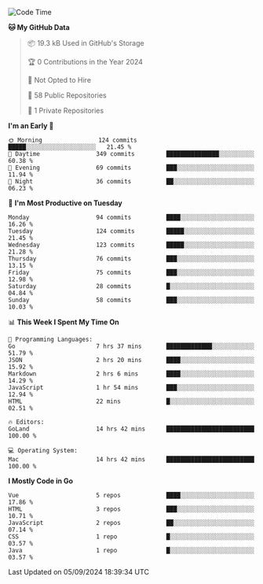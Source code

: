 <!--START_SECTION:waka-->
![Code Time](http://img.shields.io/badge/Code%20Time-1%2C250%20hrs%205%20mins-blue)

**🐱 My GitHub Data** 

> 📦 19.3 kB Used in GitHub's Storage 
 > 
> 🏆 0 Contributions in the Year 2024
 > 
> 🚫 Not Opted to Hire
 > 
> 📜 58 Public Repositories 
 > 
> 🔑 1 Private Repositories 
 > 
**I'm an Early 🐤** 

```text
🌞 Morning                124 commits         █████░░░░░░░░░░░░░░░░░░░░   21.45 % 
🌆 Daytime                349 commits         ███████████████░░░░░░░░░░   60.38 % 
🌃 Evening                69 commits          ███░░░░░░░░░░░░░░░░░░░░░░   11.94 % 
🌙 Night                  36 commits          ██░░░░░░░░░░░░░░░░░░░░░░░   06.23 % 
```
📅 **I'm Most Productive on Tuesday** 

```text
Monday                   94 commits          ████░░░░░░░░░░░░░░░░░░░░░   16.26 % 
Tuesday                  124 commits         █████░░░░░░░░░░░░░░░░░░░░   21.45 % 
Wednesday                123 commits         █████░░░░░░░░░░░░░░░░░░░░   21.28 % 
Thursday                 76 commits          ███░░░░░░░░░░░░░░░░░░░░░░   13.15 % 
Friday                   75 commits          ███░░░░░░░░░░░░░░░░░░░░░░   12.98 % 
Saturday                 28 commits          █░░░░░░░░░░░░░░░░░░░░░░░░   04.84 % 
Sunday                   58 commits          ███░░░░░░░░░░░░░░░░░░░░░░   10.03 % 
```


📊 **This Week I Spent My Time On** 

```text
💬 Programming Languages: 
Go                       7 hrs 37 mins       █████████████░░░░░░░░░░░░   51.79 % 
JSON                     2 hrs 20 mins       ████░░░░░░░░░░░░░░░░░░░░░   15.92 % 
Markdown                 2 hrs 6 mins        ████░░░░░░░░░░░░░░░░░░░░░   14.29 % 
JavaScript               1 hr 54 mins        ███░░░░░░░░░░░░░░░░░░░░░░   12.94 % 
HTML                     22 mins             █░░░░░░░░░░░░░░░░░░░░░░░░   02.51 % 

🔥 Editors: 
GoLand                   14 hrs 42 mins      █████████████████████████   100.00 % 

💻 Operating System: 
Mac                      14 hrs 42 mins      █████████████████████████   100.00 % 
```

**I Mostly Code in Go** 

```text
Vue                      5 repos             ████░░░░░░░░░░░░░░░░░░░░░   17.86 % 
HTML                     3 repos             ███░░░░░░░░░░░░░░░░░░░░░░   10.71 % 
JavaScript               2 repos             ██░░░░░░░░░░░░░░░░░░░░░░░   07.14 % 
CSS                      1 repo              █░░░░░░░░░░░░░░░░░░░░░░░░   03.57 % 
Java                     1 repo              █░░░░░░░░░░░░░░░░░░░░░░░░   03.57 % 
```




 Last Updated on 05/09/2024 18:39:34 UTC
<!--END_SECTION:waka-->
